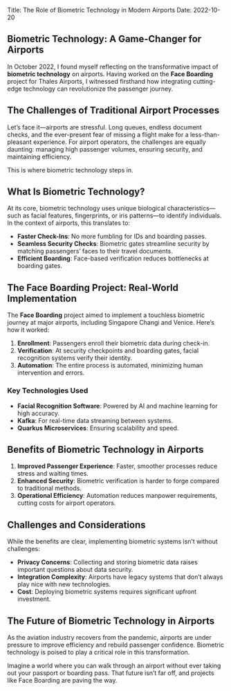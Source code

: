 Title: The Role of Biometric Technology in Modern Airports
Date: 2022-10-20

## Biometric Technology: A Game-Changer for Airports

In October 2022, I found myself reflecting on the transformative impact of **biometric technology** on airports. Having worked on the **Face Boarding** project for Thales Airports, I witnessed firsthand how integrating cutting-edge technology can revolutionize the passenger journey.

## The Challenges of Traditional Airport Processes

Let’s face it—airports are stressful. Long queues, endless document checks, and the ever-present fear of missing a flight make for a less-than-pleasant experience. For airport operators, the challenges are equally daunting: managing high passenger volumes, ensuring security, and maintaining efficiency.

This is where biometric technology steps in.

## What Is Biometric Technology?

At its core, biometric technology uses unique biological characteristics—such as facial features, fingerprints, or iris patterns—to identify individuals. In the context of airports, this translates to:
- **Faster Check-Ins**: No more fumbling for IDs and boarding passes.
- **Seamless Security Checks**: Biometric gates streamline security by matching passengers’ faces to their travel documents.
- **Efficient Boarding**: Face-based verification reduces bottlenecks at boarding gates.

## The Face Boarding Project: Real-World Implementation

The **Face Boarding** project aimed to implement a touchless biometric journey at major airports, including Singapore Changi and Venice. Here’s how it worked:
1. **Enrollment**: Passengers enroll their biometric data during check-in.
2. **Verification**: At security checkpoints and boarding gates, facial recognition systems verify their identity.
3. **Automation**: The entire process is automated, minimizing human intervention and errors.

### Key Technologies Used
- **Facial Recognition Software**: Powered by AI and machine learning for high accuracy.
- **Kafka**: For real-time data streaming between systems.
- **Quarkus Microservices**: Ensuring scalability and speed.

## Benefits of Biometric Technology in Airports

1. **Improved Passenger Experience**: Faster, smoother processes reduce stress and waiting times.
2. **Enhanced Security**: Biometric verification is harder to forge compared to traditional methods.
3. **Operational Efficiency**: Automation reduces manpower requirements, cutting costs for airport operators.

## Challenges and Considerations

While the benefits are clear, implementing biometric systems isn’t without challenges:
- **Privacy Concerns**: Collecting and storing biometric data raises important questions about data security.
- **Integration Complexity**: Airports have legacy systems that don’t always play nice with new technologies.
- **Cost**: Deploying biometric systems requires significant upfront investment.

## The Future of Biometric Technology in Airports

As the aviation industry recovers from the pandemic, airports are under pressure to improve efficiency and rebuild passenger confidence. Biometric technology is poised to play a critical role in this transformation.

Imagine a world where you can walk through an airport without ever taking out your passport or boarding pass. That future isn’t far off, and projects like Face Boarding are paving the way.
